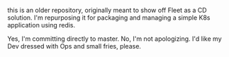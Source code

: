 this is an older repository, originally meant to show off Fleet as a CD solution. I'm repurposing it for packaging and managing a simple K8s application using redis.

Yes, I'm committing directly to master. No, I'm not apologizing. I'd like my Dev dressed with Ops and small fries, please.